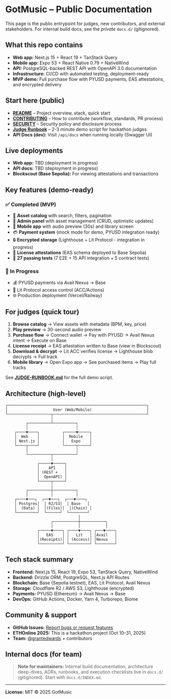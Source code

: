 # GotMusic – Public Documentation

This page is the public entrypoint for judges, new contributors, and external stakeholders. For internal build docs, see the *private* `docs.d/` (gitignored).

## What this repo contains

- **Web app:** Next.js 15 + React 19 + TanStack Query
- **Mobile app:** Expo 53 + React Native 0.79 + NativeWind
- **API:** PostgreSQL-backed REST API with OpenAPI 3.0 documentation
- **Infrastructure:** CI/CD with automated testing, deployment-ready
- **MVP demo:** Full purchase flow with PYUSD payments, EAS attestations, and encrypted delivery

## Start here (public)

- **[README](./README.md)** – Project overview, stack, quick start
- **[CONTRIBUTING](./CONTRIBUTING.md)** – How to contribute (workflow, standards, PR process)
- **[SECURITY](./SECURITY.md)** – Security policy and disclosure process
- **[Judge Runbook](./docs/JUDGE-RUNBOOK.md)** – 2-3 minute demo script for hackathon judges
- **API Docs (dev):** Visit `/api/docs` when running locally (Swagger UI)

## Live deployments

- **Web app:** TBD (deployment in progress)
- **API docs:** TBD (deployment in progress)
- **Blockscout (Base Sepolia):** For viewing attestations and transactions

## Key features (demo-ready)

### ✅ **Completed (MVP)**
- 🎵 **Asset catalog** with search, filters, pagination
- 🔐 **Admin panel** with asset management (CRUD, optimistic updates)
- 📱 **Mobile app** with audio preview (30s) and library screen
- 💳 **Payment system** (mock mode for demo, PYUSD integration ready)
- 🔒 **Encrypted storage** (Lighthouse + Lit Protocol - integration in progress)
- 📜 **License attestations** (EAS schema deployed to Base Sepolia)
- 🧪 **27 passing tests** (7 E2E + 15 API integration + 5 contract tests)

### 🚧 **In Progress**
- 💰 PYUSD payments via Avail Nexus → Base
- 🔐 Lit Protocol access control (ACC/Actions)
- 🌐 Production deployment (Vercel/Railway)

## For judges (quick tour)

1. **Browse catalog** → View assets with metadata (BPM, key, price)
2. **Play preview** → 30-second audio preview
3. **Purchase flow** → Connect wallet → Pay with PYUSD → Avail Nexus intent → Execute on Base
4. **License receipt** → EAS attestation written to Base (view in Blockscout)
5. **Download & decrypt** → Lit ACC verifies license → Lighthouse blob decrypts → Full track
6. **Mobile library** → Open Expo app → See purchased items → Play full tracks

See [**JUDGE-RUNBOOK.md**](./docs/JUDGE-RUNBOOK.md) for the full demo script.

## Architecture (high-level)

```
┌─────────────────────────────────────────────────────────────┐
│                    User (Web/Mobile)                        │
└───────────────────┬─────────────────────────────────────────┘
                    │
         ┌──────────┴──────────┐
         │                     │
    ┌────▼────┐          ┌─────▼─────┐
    │  Web    │          │  Mobile   │
    │ Next.js │          │   Expo    │
    └────┬────┘          └─────┬─────┘
         │                     │
         └──────────┬──────────┘
                    │
              ┌─────▼─────┐
              │    API    │
              │ (REST +   │
              │  OpenAPI) │
              └─────┬─────┘
                    │
         ┌──────────┼──────────┐
         │          │          │
    ┌────▼───┐  ┌──▼───┐  ┌───▼────┐
    │ Postgres│  │ R2/S3│  │ Base   │
    │  (Data) │  │(Files)│  │(Chain) │
    └─────────┘  └──────┘  └────────┘
                                │
                    ┌───────────┼───────────┐
                    │           │           │
              ┌─────▼────┐ ┌────▼────┐ ┌───▼────┐
              │   EAS    │ │   Lit   │ │Avail   │
              │(Receipts)│ │ (Access)│ │Nexus   │
              └──────────┘ └─────────┘ └────────┘
```

## Tech stack summary

- **Frontend:** Next.js 15, React 19, Expo 53, TanStack Query, NativeWind
- **Backend:** Drizzle ORM, PostgreSQL, Next.js API Routes
- **Blockchain:** Base (Sepolia testnet), EAS, Lit Protocol, Avail Nexus
- **Storage:** Cloudflare R2 / AWS S3, Lighthouse (encrypted)
- **Payments:** PYUSD (Ethereum) → Avail Nexus → Base
- **DevOps:** GitHub Actions, Docker, Yarn 4, Turborepo, Biome

## Community & support

- **GitHub Issues:** [Report bugs or request features](https://github.com/gotmusic/gotmusic/issues)
- **ETHOnline 2025:** This is a hackathon project (Oct 10–31, 2025)
- **Team:** [@grantedwards](https://github.com/grantedwards) + contributors

## Internal docs (for team)

> **Note for maintainers:** Internal build documentation, architecture deep-dives, ADRs, runbooks, and execution checklists live in `docs.d/` (gitignored). Start with `docs.d/INDEX.md`.

---

**License:** MIT © 2025 GotMusic

